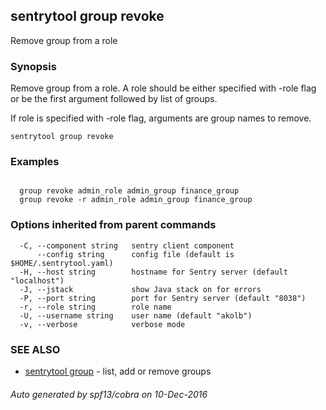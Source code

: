 ## sentrytool group revoke

Remove group from a role

### Synopsis


Remove group from a role.
A role should be either specified with -role flag or be the first argument
followed by list of groups.

If role is specified with -role flag, arguments are group names to remove.

```
sentrytool group revoke
```

### Examples

```

  group revoke admin_role admin_group finance_group
  group revoke -r admin_role admin_group finance_group
```

### Options inherited from parent commands

```
  -C, --component string   sentry client component
      --config string      config file (default is $HOME/.sentrytool.yaml)
  -H, --host string        hostname for Sentry server (default "localhost")
  -J, --jstack             show Java stack on for errors
  -P, --port string        port for Sentry server (default "8038")
  -r, --role string        role name
  -U, --username string    user name (default "akolb")
  -v, --verbose            verbose mode
```

### SEE ALSO
* [sentrytool group](sentrytool_group.md)	 - list, add or remove groups

###### Auto generated by spf13/cobra on 10-Dec-2016
